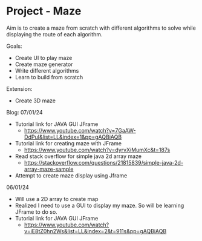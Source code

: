 # Project - Maze
Aim is to create a maze from scratch with different algorithms to solve while displaying the route of each algorithm.

Goals:
- Create UI to play maze
- Create maze generator
- Write different algorithms
- Learn to build from scratch

Extension:
- Create 3D maze

Blog:
07/01/24
- Tutorial link for JAVA GUI JFrame
    - https://www.youtube.com/watch?v=7GaAW-DdPuI&list=LL&index=1&pp=gAQBiAQB
- Tutorial link for creating maze with JFrame
    - https://www.youtube.com/watch?v=dyrvXiMumXc&t=187s
- Read stack overflow for simple java 2d array maze
    - https://stackoverflow.com/questions/21815839/simple-java-2d-array-maze-sample
- Attempt to create maze display using Jframe

06/01/24
- Will use a 2D array to create map
- Realized I need to use a GUI to display my maze. So will be learning JFrame to do so.
- Tutorial link for JAVA GUI JFrame
    - https://www.youtube.com/watch?v=iE8tZ0hn2Ws&list=LL&index=2&t=911s&pp=gAQBiAQB